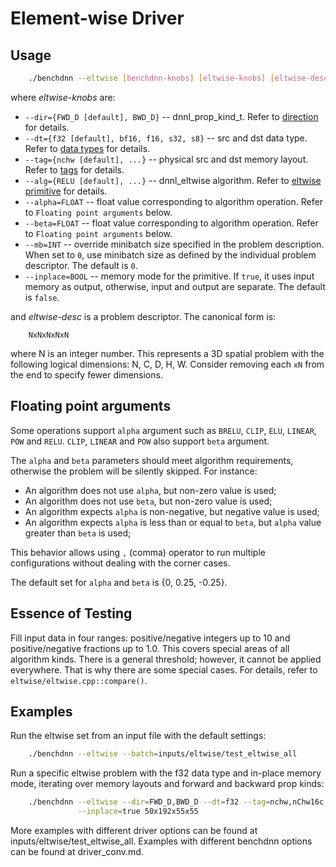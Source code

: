# Element-wise Driver

## Usage
``` sh
    ./benchdnn --eltwise [benchdnn-knobs] [eltwise-knobs] [eltwise-desc] ...
```

where *eltwise-knobs* are:

 - `--dir={FWD_D [default], BWD_D}` -- dnnl_prop_kind_t.
            Refer to [direction](knobs_dir.md) for details.
 - `--dt={f32 [default], bf16, f16, s32, s8}` -- src and dst data type.
            Refer to [data types](knobs_dt.md) for details.
 - `--tag={nchw [default], ...}` -- physical src and dst memory layout.
            Refer to [tags](knobs_tag.md) for details.
 - `--alg={RELU [default], ...}` -- dnnl_eltwise algorithm. Refer to
            [eltwise primitive](https://oneapi-src.github.io/oneDNN/dev_guide_eltwise.html)
            for details.
 - `--alpha=FLOAT` -- float value corresponding to algorithm operation.
            Refer to ``Floating point arguments`` below.
 - `--beta=FLOAT` -- float value corresponding to algorithm operation.
            Refer to ``Floating point arguments`` below.
 - `--mb=INT` -- override minibatch size specified in the problem description.
             When set to `0`, use minibatch size as defined by the individual
             problem descriptor. The default is `0`.
 - `--inplace=BOOL` -- memory mode for the primitive. If `true`, it uses input
            memory as output, otherwise, input and output are separate.
            The default is `false`.

and *eltwise-desc* is a problem descriptor. The canonical form is:
```
    NxNxNxNxN
```
where N is an integer number. This represents a 3D spatial problem with the
following logical dimensions: N, C, D, H, W. Consider removing each `xN` from
the end to specify fewer dimensions.


## Floating point arguments
Some operations support `alpha` argument such as `BRELU`, `CLIP`, `ELU`,
`LINEAR`, `POW` and `RELU`. `CLIP`, `LINEAR` and `POW` also support `beta`
argument.

The `alpha` and `beta` parameters should meet algorithm requirements, otherwise
the problem will be silently skipped. For instance:
* An algorithm does not use `alpha`, but non-zero value is used;
* An algorithm does not use `beta`, but non-zero value is used;
* An algorithm expects `alpha` is non-negative, but negative value is used;
* An algorithm expects `alpha` is less than or equal to `beta`, but `alpha`
    value greater than `beta` is used;

This behavior allows using `,` (comma) operator to run multiple configurations
without dealing with the corner cases.

The default set for `alpha` and `beta` is {0, 0.25, -0.25}.


## Essence of Testing
Fill input data in four ranges: positive/negative integers up to 10 and
positive/negative fractions up to 1.0. This covers special areas of all
algorithm kinds. There is a general threshold; however, it cannot be applied
everywhere. That is why there are some special cases. For details, refer to
``eltwise/eltwise.cpp::compare()``.


## Examples

Run the eltwise set from an input file with the default settings:
``` sh
    ./benchdnn --eltwise --batch=inputs/eltwise/test_eltwise_all
```

Run a specific eltwise problem with the f32 data type and in-place memory mode,
iterating over memory layouts and forward and backward prop kinds:
``` sh
    ./benchdnn --eltwise --dir=FWD_D,BWD_D --dt=f32 --tag=nchw,nChw16c \
               --inplace=true 50x192x55x55
```

More examples with different driver options can be found at
inputs/eltwise/test_eltwise_all. Examples with different benchdnn options can be
found at driver_conv.md.
